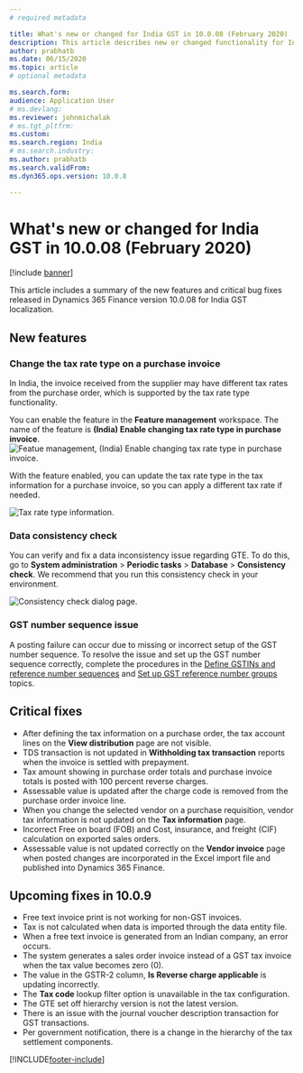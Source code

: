 ```yaml
---
# required metadata

title: What's new or changed for India GST in 10.0.08 (February 2020)
description: This article describes new or changed functionality for India GST features released in Dynamics 365 Finance version 10.0.08.
author: prabhatb
ms.date: 06/15/2020
ms.topic: article
# optional metadata

ms.search.form: 
audience: Application User
# ms.devlang: 
ms.reviewer: johnmichalak
# ms.tgt_pltfrm: 
ms.custom: 
ms.search.region: India
# ms.search.industry: 
ms.author: prabhatb
ms.search.validFrom: 
ms.dyn365.ops.version: 10.0.8

---
```


# What's new or changed for India GST in 10.0.08 (February 2020)

[!include [banner](../../includes/banner.md)]

This article includes a summary of the new features and critical bug fixes released in Dynamics 365 Finance version 10.0.08 for India GST localization.

## New features
### Change the tax rate type on a purchase invoice 
In India, the invoice received from the supplier may have different tax rates from the purchase order, which is supported by the tax rate type functionality.
 
You can enable the feature in the **Feature management** workspace. The name of the feature is **(India) Enable changing tax rate type in purchase invoice**.
 ![Featue management, (India) Enable changing tax rate type in purchase invoice.](../media/GST-changing-tax-rate-type-1-10-0-08.png )
 
With the feature enabled, you can update the tax rate type in the tax information for a purchase invoice, so you can apply a different tax rate if needed.

![Tax rate type information.](../media/GST-tax-rate-type-tax-information-2-10-0-08.png)

### Data consistency check

You can verify and fix a data inconsistency issue regarding GTE. To do this, go to **System administration** > **Periodic tasks** > **Database** > **Consistency check**. We recommend that you run this consistency check in your environment.

![Consistency check dialog page.](../media/GST-tax-rate-type-tax-information-3-10-0-08.PNG)

### GST number sequence issue
A posting failure can occur due to missing or incorrect setup of the GST number sequence. To resolve the issue and set up the GST number sequence correctly, complete the procedures in the [Define GSTINs and reference number sequences](apac-ind-GST-define-gstin-numbers-number-sequences.md) and [Set up GST reference number groups](apac-ind-gst-reference-groups.md) topics.

## Critical fixes 

- After defining the tax information on a purchase order, the tax account lines on the **View distribution** page are not visible. 
-	TDS transaction is not updated in **Withholding tax transaction** reports when the invoice is settled with prepayment. 
- Tax amount showing in purchase order totals and purchase invoice totals is posted with 100 percent reverse charges.
- Assessable value is updated after the charge code is removed from the purchase order invoice line.
- When you change the selected vendor on a purchase requisition, vendor tax information is not updated on the **Tax information** page.
- Incorrect Free on board (FOB) and Cost, insurance, and freight (CIF) calculation on exported sales orders.
- Assessable value is not updated correctly on the **Vendor invoice** page when posted changes are incorporated in the Excel import file and published into Dynamics 365 Finance.

## Upcoming fixes in 10.0.9 

- Free text invoice print is not working for non-GST invoices. 
-	Tax is not calculated when data is imported through the data entity file. 
-	When a free text invoice is generated from an Indian company, an error occurs. 
-	The system generates a sales order invoice instead of a  GST tax invoice when the tax value becomes zero (0). 
-	The value in the GSTR-2 column, **Is Reverse charge applicable** is updating incorrectly. 
-	The **Tax code** lookup filter option is unavailable in the tax configuration.
-	The GTE set off hierarchy version is not the latest version. 
-	There is an issue with the journal voucher description transaction for GST transactions.
-	Per government notification, there is a change in the hierarchy of the tax settlement components.


[!INCLUDE[footer-include](../../../includes/footer-banner.md)]